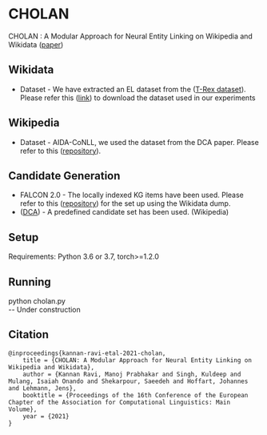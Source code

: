 # CHOLAN #

CHOLAN : A Modular Approach for Neural Entity Linking on Wikipedia and Wikidata ([paper](https://arxiv.org/abs/2101.09969))

## Wikidata

* Dataset - We have extracted an EL dataset from the ([T-Rex dataset](https://hadyelsahar.github.io/t-rex/)). Please refer this ([link](https://figshare.com/articles/dataset/CHOLAN-EL-Dataset/13607282)) to download the dataset used in our experiments

## Wikipedia 

* Dataset - AIDA-CoNLL, we used the dataset from the DCA paper. Please refer to this ([repository](https://github.com/YoungXiyuan/DCA)). 

## Candidate Generation

* FALCON 2.0 - The locally indexed KG items have been used. Please refer to this ([repository](https://github.com/SDM-TIB/falcon2.0)) for the set up using the Wikidata dump.
* ([DCA](https://github.com/YoungXiyuan/DCA)) - A predefined candidate set has been used. (Wikipedia)

## Setup 
Requirements: Python 3.6 or 3.7, torch>=1.2.0

## Running 
python cholan.py &nbsp;  
-- Under construction 

## Citation
```
@inproceedings{kannan-ravi-etal-2021-cholan,
    title = {CHOLAN: A Modular Approach for Neural Entity Linking on Wikipedia and Wikidata},
    author = {Kannan Ravi, Manoj Prabhakar and Singh, Kuldeep and Mulang, Isaiah Onando and Shekarpour, Saeedeh and Hoffart, Johannes and Lehmann, Jens},
    booktitle = {Proceedings of the 16th Conference of the European Chapter of the Association for Computational Linguistics: Main Volume},
    year = {2021}
}
```
